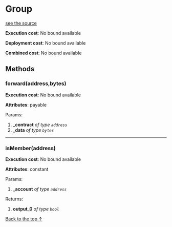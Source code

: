 # Group
[see the source](git+https://github.com/daostack/access_control/tree/master/contracts/Groups.sol)


**Execution cost**: No bound available

**Deployment cost**: No bound available

**Combined cost**: No bound available




## Methods
### forward(address,bytes)


**Execution cost**: No bound available

**Attributes**: payable


Params:

1. **_contract** *of type `address`*
2. **_data** *of type `bytes`*


--- 
### isMember(address)


**Execution cost**: No bound available

**Attributes**: constant


Params:

1. **_account** *of type `address`*

Returns:


1. **output_0** *of type `bool`*

[Back to the top ↑](#group)
